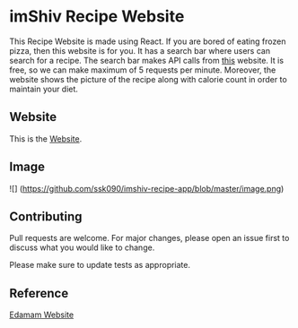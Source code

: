 # imShiv Recipe Website

This Recipe Website is made using React. If you are bored of eating frozen pizza, then this website is for you. It has a search bar where users can search for a recipe. The search bar makes API calls from [this](https://developer.edamam.com/edamam-docs-recipe-api "Edaman Website") website. It is free, so we can make maximum of 5 requests per minute. Moreover, the website shows the picture of the recipe along with calorie count in order to maintain your diet.

## Website

This is the [Website](https://imshiv-recipe-app.netlify.app/ "imShiv Recipe Website").

## Image
![] (https://github.com/ssk090/imshiv-recipe-app/blob/master/image.png)

## Contributing
Pull requests are welcome. For major changes, please open an issue first to discuss what you would like to change.

Please make sure to update tests as appropriate.

## Reference
[Edamam Website](https://developer.edamam.com/)
